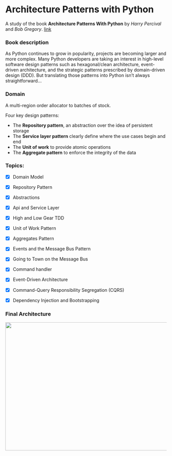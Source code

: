# Architecture Patterns with Python

A study of the book **Architecture Patterns With Python** by *Harry Percival* and *Bob Gregory*. [link](https://www.oreilly.com/library/view/architecture-patterns-with/9781492052197/)

###  Book description
As Python continues to grow in popularity, projects are becoming larger and more complex. Many Python developers are taking an interest in high-level software design patterns such as hexagonal/clean architecture, event-driven architecture, and the strategic patterns prescribed by domain-driven design (DDD). But translating those patterns into Python isn’t always straightforward...

### Domain
A multi-region order allocator to batches of stock.

Four key design patterns:
 - The **Repository pattern**, an abstraction over the idea of persistent storage
 - The **Service layer pattern** clearly define where the use cases begin and end
 - The **Unit of work** to provide atomic operations
 - The **Aggregate pattern** to enforce the integrity of the data

### Topics:

- [x] Domain Model
- [x] Repository Pattern
- [x] Abstractions
- [x] Api and Service Layer
- [x] High and Low Gear TDD
- [x] Unit of Work Pattern
- [x] Aggregates Pattern
- [x] Events and the Message Bus Pattern
- [x] Going to Town on the Message Bus
- [x] Command handler
- [x] Event-Driven Architecture
- [x] Command-Query Responsibility Segregation (CQRS)
- [x] Dependency Injection and Bootstrapping


### Final Architecture
<img src="https://github.com/dibolsoni/ArchitecturePatternsPython/assets/17862078/816380aa-286f-4eb8-85b5-5e99f2959680" width="600" height="400" />

